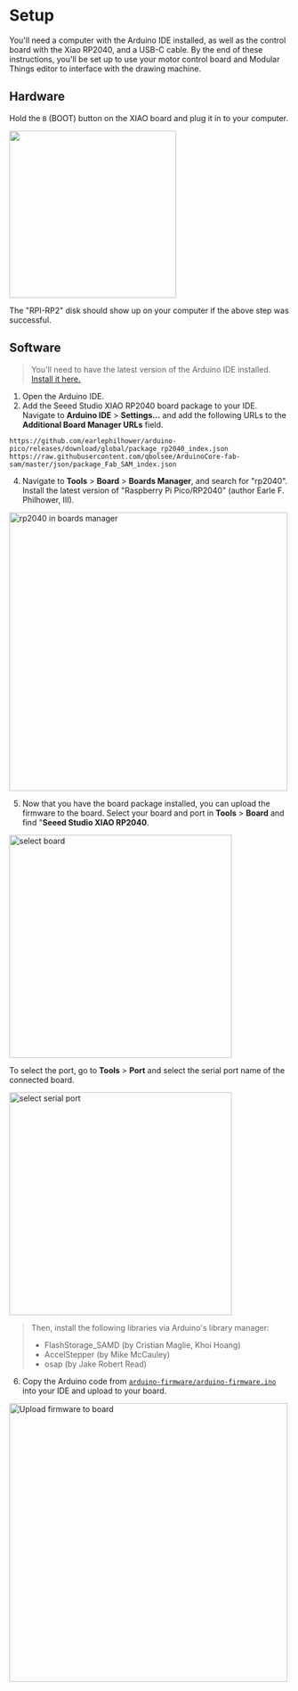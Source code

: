 # Setup

You'll need a computer with the Arduino IDE installed, as well as the control board with the Xiao RP2040, and a USB-C cable. By the end of these instructions, you'll be set up to use your motor control board and Modular Things editor to interface with the drawing machine.

## Hardware

Hold the `B` (BOOT) button on the XIAO board and plug it in to your computer.

<img src="https://cloud-875fn52pd-hack-club-bot.vercel.app/0img_4068.jpg" width="300">

The "RPI-RP2" disk should show up on your computer if the above step was successful.

## Software

> You'll need to have the latest version of the Arduino IDE installed. [Install it here.](https://www.arduino.cc/en/software/)

1. Open the Arduino IDE.
2. Add the Seeed Studio XIAO RP2040 board package to your IDE. Navigate to **Arduino IDE** > **Settings...** and add the following URLs to the **Additional Board Manager URLs** field.

```
https://github.com/earlephilhower/arduino-pico/releases/download/global/package_rp2040_index.json
https://raw.githubusercontent.com/qbolsee/ArduinoCore-fab-sam/master/json/package_Fab_SAM_index.json
```

4. Navigate to **Tools** > **Board** > **Boards Manager**, and search for "rp2040". Install the latest version of "Raspberry Pi Pico/RP2040" (author Earle F. Philhower, III).

<img src="https://cloud-emp4hciw2-hack-club-bot.vercel.app/0screenshot_2023-05-03_at_6.18.35_am.png" alt="rp2040 in boards manager" width="500">

5. Now that you have the board package installed, you can upload the firmware to the board. Select your board and port in **Tools** > **Board** and find "**Seeed Studio XIAO RP2040**.

<img alt="select board" src="https://cloud-62cyva491-hack-club-bot.vercel.app/0screenshot_2023-05-03_at_6.21.56_am.png" width="400">

To select the port, go to **Tools** > **Port** and select the serial port name of the connected board.

<img src="https://cloud-iclq94ywi-hack-club-bot.vercel.app/0screenshot_2023-05-03_at_6.29.06_am.png" alt="select serial port" width="400">

> Then, install the following libraries via Arduino's library manager:
>
> - FlashStorage_SAMD (by Cristian Maglie, Khoi Hoang)
> - AccelStepper (by Mike McCauley)
> - osap (by Jake Robert Read)

6. Copy the Arduino code from [`arduino-firmware/arduino-firmware.ino`](./arduino-firmware/arduino-firmware.ino) into your IDE and upload to your board.

<img alt="Upload firmware to board" src="https://cloud-8rt747if7-hack-club-bot.vercel.app/0screenshot_2023-05-03_at_6.31.30_am.png" width="500">
